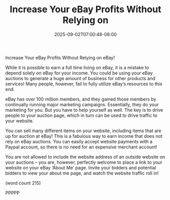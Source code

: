 ﻿---
title: "Increase Your eBay Profits Without Relying on"
date: 2025-09-02T07:00:48-08:00
description: "eBay Tips for Web Success"
featured_image: "/images/eBay.jpg"
tags: ["eBay"]
---

Increase Your eBay Profits Without Relying on 
eBay!

While it is possible to earn a full time living on eBay, 
it is a mistake to depend solely on eBay for your 
income. You could be using your eBay auctions to 
generate a huge amount of business for other 
products and services! Many people, however, 
fail to fully utilize eBay’s resources to this end.

eBay has over 100 million members, and they 
gained those members by continually running major 
marketing campaigns. Essentially, they do your 
marketing for you. But you have to help yourself as 
well. The key is to drive people to your auction page, 
which in turn can be used to drive traffic to your 
website.

You can sell many different items on your website, 
including items that are up for auction at eBay! This 
is a fabulous way to earn income that does not rely 
on eBay auctions. You can easily accept website 
payments with a Paypal account, so there is no 
need for an expensive merchant account!

You are not allowed to include the website address 
of an outside website on your auctions – you are, 
however, perfectly welcome to place a link to your 
website on your eBay ‘About Me’ page. Invite your 
bidders and potential bidders to view your about me 
page, and watch the website traffic roll in!

(word count 215)

PPPPP

